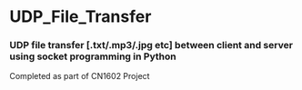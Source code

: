 # UDP_File_Transfer

### UDP file transfer [.txt/.mp3/.jpg etc] between client and server using socket programming in Python

Completed as part of CN1602 Project
